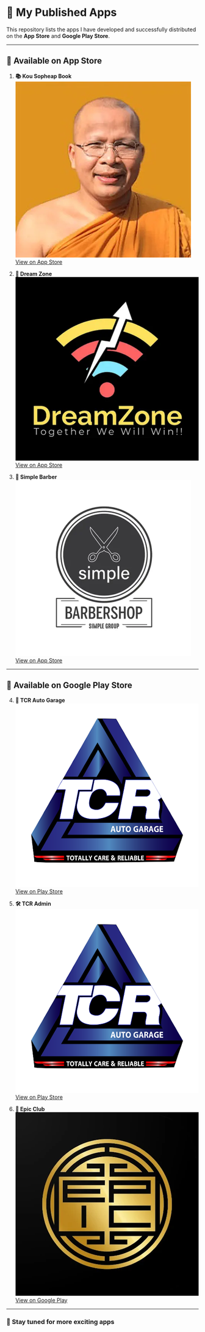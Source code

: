 # 📱 My Published Apps

This repository lists the apps I have developed and successfully distributed on the **App Store** and **Google Play Store**.

---

## 🛒 Available on App Store

1. **📚 Kou Sopheap Book**  
   [![Kou Sopheap Book](../assets/kou_sopheap_book.png)](https://apps.apple.com/us/app/kou-sopheap-book/id6446607020)  
   [View on App Store](https://apps.apple.com/us/app/kou-sopheap-book/id6446607020)

2. **🌙 Dream Zone**  
   [![Dream Zone](../assets/dream_zone.png)](https://apps.apple.com/us/app/dream-zone/id6447842263)  
   [View on App Store](https://apps.apple.com/us/app/dream-zone/id6447842263)

3. **💈 Simple Barber**  
   [![Simple Barber](../assets/simple_barber.png)](https://apps.apple.com/us/app/simple-barber/id1661098670)  
   [View on App Store](https://apps.apple.com/us/app/simple-barber/id1661098670)

---

## 📲 Available on Google Play Store

4. **🚗 TCR Auto Garage**  
   [![TCR Auto Garage](../assets/tcr_auto_garage.png)](https://play.google.com/store/apps/details?id=com.tcr_user_app)  
   [View on Play Store](https://play.google.com/store/apps/details?id=com.tcr_user_app)

5. **🛠️ TCR Admin**  
   [![TCR Admin](../assets/tcr_auto_garage.png)](https://play.google.com/store/apps/details?id=com.tcr_admin_app)  
   [View on Play Store](https://play.google.com/store/apps/details?id=com.tcr_admin_app)

6. **🎉 Epic Club**  
   [![Epic Club](../assets/epic_club.png)](https://play.google.com/store/apps/details?id=com.eliteclub)  
   [View on Google Play](https://play.google.com/store/apps/details?id=com.eliteclub)

---

### 🚀 Stay tuned for more exciting apps
